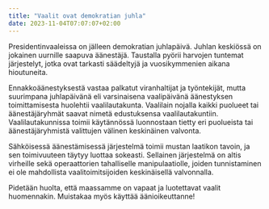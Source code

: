 ```yaml
---
title: "Vaalit ovat demokratian juhla"
date: 2023-11-04T07:07:07+02:00
---
```


Presidentinvaaleissa on jälleen demokratian juhlapäivä. Juhlan
keskiössä on jokainen uurnille saapuva äänestäjä. Taustalla pyörii
harvojen tuntemat järjestelyt, jotka ovat tarkasti säädeltyjä ja
vuosikymmenien aikana hioutuneita.

Ennakkoäänestyksestä vastaa palkatut viranhaltijat ja työntekijät,
mutta suurimpana juhlapäivänä eli varsinaisena vaalipäivänä
äänestyksen toimittamisesta huolehtii vaalilautakunta. Vaalilain
nojalla kaikki puolueet tai äänestäjäryhmät saavat nimetä edustuksensa
vaalilautakuntiin. Vaalilautakunnissa toimii käytännössä luonnostaan
tietty eri puolueista tai äänestäjäryhmistä valittujen välinen
keskinäinen valvonta.

Sähköisessä äänestämisessä järjestelmä toimii mustan laatikon tavoin,
ja sen toimivuuteen täytyy luottaa sokeasti. Sellainen järjestelmä on
altis virheille sekä operaattorien tahalliselle manipulaatiolle,
joiden tunnistaminen ei ole mahdollista vaalitoimitsijoiden
keskinäisellä valvonnalla.

Pidetään huolta, että maassamme on vapaat ja luotettavat vaalit
huomennakin. Muistakaa myös käyttää äänioikeuttanne!
